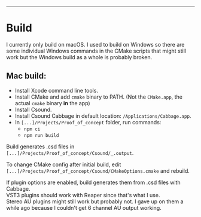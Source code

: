 
---
# Build

I currently only build on macOS. I used to build on Windows so there are some individual Windows commands in the CMake
scripts that might still work but the Windows build as a whole is probably broken.

## Mac build:
- Install Xcode command line tools.
- Install CMake and add `cmake` binary to PATH. (Not the `CMake.app`, the actual `cmake` binary **in** the app)
- Install Csound.
- Install Csound Cabbage in default location: `/Applications/Cabbage.app`.
- In `[...]/Projects/Proof_of_concept` folder, run commands:
    - `npm ci`
    - `npm run build`

Build generates .csd files in `[...]/Projects/Proof_of_concept/Csound/_.output`.

To change CMake config after initial build, edit `[...]/Projects/Proof_of_concept/Csound/CMakeOptions.cmake` and
rebuild.

If plugin options are enabled, build generates them from .csd files with Cabbage.<br>
VST3 plugins should work with Reaper since that's what I use.<br>
Stereo AU plugins might still work but probably not. I gave up on them a while ago because I couldn't get 6 channel AU
output working.

